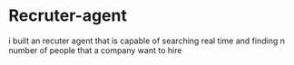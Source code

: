 # Recruter-agent
i built an recuter agent that is capable of searching real time and finding n number of people that a company want to hire 
